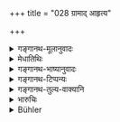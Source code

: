 +++
title = "028 ग्रामाद् आहृत्य"

+++

<details><summary>गङ्गानथ-मूलानुवादः</summary>

While dwelling in the forest, he may bring food from the village,—receiving it either in his hollowed hand or in a potsherd,—and eat eight morsels.—(28).
</details>

<details><summary>मेधातिथिः</summary>

**ग्रास**ग्रहणान् न मूलफलभिक्षैव, ग्राम्यान्नाशनम् अन्यासाम्भवे ऽनेनानुज्ञातम् । गृहीत्वा **पुटेनैव पाणिना** भाजनरहितेन, **शकलेन** शरावाद्येकदेशखण्डेन ॥ ६.२८ ॥
</details>

<details><summary>गङ्गानथ-भाष्यानुवादः</summary>

The use of the term ‘morsel’ implies that the alms are *not* to consist of fruits and roots only. In fact the present text permits the use of cultivated grains, in the absence of wild ones.

Receiving the alms either ‘*in the hollowed hand*’—without a dish—or in a piece of broken earthenware, dish, &c.—(28).
</details>

<details><summary>गङ्गानथ-टिप्पन्यः</summary>

This verse is quoted in *Parāśaramādhava* (Ācāra, p. 531);—and in
*Nṛsiṃhaprasāda* (Saṃskāra, p. 68b).
</details>

<details><summary>गङ्गानथ-तुल्य-वाक्यानि</summary>

*Viṣṇu* (94.13).—‘Or, the hermit may bring food from a village, placing
it in a dish made of leaves, or on a single leaf, or in his hand, or in
a potsherd, and eat eight mouthfuls of it.

*Yājñavalkya* (3.55).—‘Or, he shall get food from a village and with
speech controlled, shall eat eight mouthfuls.’
</details>

<details><summary>भारुचिः</summary>

028	Or (the hermit) who dwells in the forest may bring (food) from a village, receiving it either in a hollow dish (of leaves), in (his naked) hand, or in a broken earthen dish, and may eat eight mouthfuls.
</details>

<details><summary>Bühler</summary>

028	Or (the hermit) who dwells in the forest may bring (food) from a village, receiving it either in a hollow dish (of leaves), in (his naked) hand, or in a broken earthen dish, and may eat eight mouthfuls.
</details>
